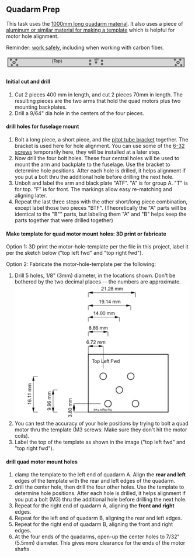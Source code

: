 ## Quadarm Prep
This task uses the [1000mm long quadarm material](../parts/quadarm.md). It also uses a piece of [aluminum or similar material for making a template](../toolsetc.md) which is helpful for motor hole alignment.

Reminder: [work safely](../safety.md), including when working with carbon fiber.

![quad arm overview](../images/quadarm.jpg)

#### Initial cut and drill
1. Cut 2 pieces 400 mm in length, and cut 2 pieces 70mm in length. The resulting pieces are the two arms that hold the quad motors plus two mounting backplates.
2. Drill a 9/64" dia hole in the centers of the four pieces.

#### drill holes for fuselage mount
1. Bolt a  long piece, a short piece, and the [pitot tube bracket](bracket_prep.md) together. The bracket is used here for hole alignment. You can use some of the [6-32 screws](../parts/screws.md) temporarily here, they will be installed at a later step.
2. Now drill the four bolt holes. These four central holes will be used to mount the arm and backplate to the fuselage. Use the bracket to determine hole positions. After each hole is drilled, it helps alignment if you put a bolt thru the additional hole before drilling the next hole.
3. Unbolt and label the arm and black plate "ATF". "A" is for group A. "T" is for top. "F" is for front. The markings allow easy re-matching and aligning later.
4. Repeat the last three steps with the other short/long piece combination, except label those two pieces "BTF". (Theoretically the "A" parts will be identical to the "B"" parts, but labeling them "A" and "B" helps keep the parts together that were drilled together)

#### Make template for quad motor mount holes: 3D print or fabricate
Option 1: 3D print the motor-hole-template per the file in this project, label it per the sketch below ("top left fwd" and "top right fwd").

Option 2: Fabricate the motor-hole-template per the following:

1. Drill 5 holes, 1/8" (3mm) diameter, in the locations shown. Don't be bothered by the two decimal places -- the numbers are approximate. ![quad arm hole template](../images/quad_arm_hole_template.jpg)
2. You can test the accuracy of your hole positions by trying to bolt a quad motor thru the template (M3 screws: Make sure they don't hit the motor coils).
3. Label the top of the template as shown in the image ("top left fwd" and "top right fwd").

#### drill quad motor mount holes
1. clamp the template to the left end of quadarm A. Align the **rear and left** edges of the template with the rear and left edges of the quadarm.
2. drill the center hole, then drill the four other holes. Use the template to determine hole positions. After each hole is drilled, it helps alignment if you put a bolt (M3) thru the additional hole before drilling the next hole.
3. Repeat for the right end of quadarm A, aligning the **front and right** edges.
4. Repeat for the left end of quadarm B, aligning the rear and left edges.
5. Repeat for the right end of quadarm B, aligning the front and right edges.
6. At the four ends of the quadarms, open-up the center holes to 7/32" (5.5mm) diameter. This gives more clearance for the ends of the motor shafts.
